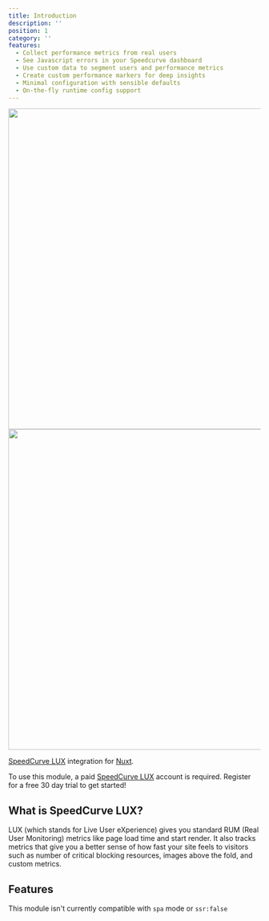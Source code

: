 ```yaml
---
title: Introduction
description: ''
position: 1
category: ''
features:
  - Collect performance metrics from real users
  - See Javascript errors in your Speedcurve dashboard
  - Use custom data to segment users and performance metrics
  - Create custom performance markers for deep insights
  - Minimal configuration with sensible defaults
  - On-the-fly runtime config support
---
```


<img src="/preview.png" class="light-img" width="1280" height="640"/>
<img src="/preview-dark.png" class="dark-img" width="1280" height="640"/>

[SpeedCurve LUX](https://speedcurve.com) integration for [Nuxt](https://nuxtjs.org).


<alert type="warning">To use this module, a paid [SpeedCurve LUX](https://speedcurve.com/) account is required. Register for a free 30 day trial to get started!</alert>


## What is SpeedCurve LUX?

LUX (which stands for Live User eXperience) gives you standard RUM (Real User Monitoring) metrics like page load time and start render. It also tracks metrics that give you a better sense of how fast your site feels to visitors such as number of critical blocking resources, images above the fold, and custom metrics.

## Features

<list :items="features"></list>

<alert type="warning">This module isn't currently compatible with `spa` mode or `ssr:false`</alert>
